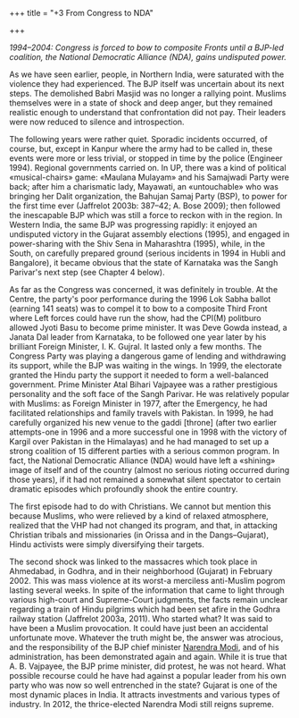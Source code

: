 +++
title = "+3 From Congress to NDA"

+++

_1994–2004: Congress is forced to bow to composite Fronts until a BJP-led coalition, the National Democratic Alliance (NDA), gains undisputed power._

As we have seen earlier, people, in Northern India, were saturated with the violence they had experienced. The BJP itself was uncertain about its next steps. The demolished Babri Masjid was no longer a rallying point. Muslims themselves were in a state of shock and deep anger, but they remained realistic enough to understand that confrontation did not pay. Their leaders were now reduced to silence and introspection.

The following years were rather quiet. Sporadic incidents occurred, of course, but, except in Kanpur where the army had to be called in, these events were more or less trivial, or stopped in time by the police (Engineer 1994). Regional governments carried on. In UP, there was a kind of political «musical-chairs» game: «Maulana Mulayam» and his Samajwadi Party were back; after him a charismatic lady, Mayawati, an «untouchable» who was bringing her Dalit organization, the Bahujan Samaj Party (BSP), to power for the first time ever (Jaffrelot 2003b: 387–42; A. Bose 2009); then followed the inescapable BJP which was still a force to reckon with in the region. In Western India, the same BJP was progressing rapidly: it enjoyed an undisputed victory in the Gujarat assembly elections (1995), and engaged in power-sharing with the Shiv Sena in Maharashtra (1995), while, in the South, on carefully prepared ground (serious incidents in 1994 in Hubli and Bangalore), it became obvious that the state of Karnataka was the Sangh Parivar's next step (see Chapter 4 below).

As far as the Congress was concerned, it was definitely in trouble. At the Centre, the party's poor performance during the 1996 Lok Sabha ballot (earning 141 seats) was to compel it to bow to a composite Third Front where Left forces could have run the show, had the CPI(M) politburo allowed Jyoti Basu to become prime minister. It was Deve Gowda instead, a Janata Dal leader from Karnataka, to be followed one year later by his brilliant Foreign Minister, I. K. Gujral. It lasted only a few months. The Congress Party was playing a dangerous game of lending and withdrawing its support, while the BJP was waiting in the wings. In 1999, the electorate granted the Hindu party the support it needed to form a well-balanced government. Prime Minister Atal Bihari Vajpayee was a rather prestigious personality and the soft face of the Sangh Parivar. He was relatively popular with Muslims: as Foreign Minister in 1977, after the Emergency, he had facilitated relationships and family travels with Pakistan. In 1999, he had carefully organized his new venue to the gaddi \[throne\] (after two earlier attempts-one in 1996 and a more successful one in 1998 with the victory of Kargil over Pakistan in the Himalayas) and he had managed to set up a strong coalition of 15 different parties with a serious common program. In fact, the National Democratic Alliance (NDA) would have left a «shining» image of itself and of the country (almost no serious rioting occurred during those years), if it had not remained a somewhat silent spectator to certain dramatic episodes which profoundly shook the entire country.

The first episode had to do with Christians. We cannot but mention this because Muslims, who were relieved by a kind of relaxed atmosphere, realized that the VHP had not changed its program, and that, in attacking Christian tribals and missionaries (in Orissa and in the Dangs–Gujarat), Hindu activists were simply diversifying their targets.

The second shock was linked to the massacres which took place in Ahmedabad, in Godhra, and in their neighborhood (Gujarat) in February 2002. This was mass violence at its worst-a merciless anti-Muslim pogrom lasting several weeks. In spite of the information that came to light through various high-court and Supreme-Court judgments, the facts remain unclear regarding a train of Hindu pilgrims which had been set afire in the Godhra railway station (Jaffrelot 2003a, 2011). Who started what? It was said to have been a Muslim provocation. It could have just been an accidental unfortunate move. Whatever the truth might be, the answer was atrocious, and the responsibility of the BJP chief minister [Narendra Modi](narendra-modi.html), and of his administration, has been demonstrated again and again. While it is true that A. B. Vajpayee, the BJP prime minister, did protest, he was not heard. What possible recourse could he have had against a popular leader from his own party who was now so well entrenched in the state? Gujarat is one of the most dynamic places in India. It attracts investments and various types of industry. In 2012, the thrice-elected Narendra Modi still reigns supreme.
